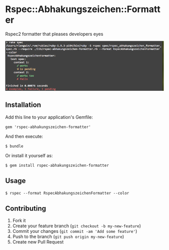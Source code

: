 # Rspec::Abhakungszeichen::Formatter

Rspec2 formatter that pleases developers eyes

![demo](abhakungszeichen-demo.png)

## Installation

Add this line to your application's Gemfile:

    gem 'rspec-abhakungszeichen-formatter'

And then execute:

    $ bundle

Or install it yourself as:

    $ gem install rspec-abhakungszeichen-formatter

## Usage

    $ rspec --format RspecAbhakungszeichenFormatter --color

## Contributing

1. Fork it
2. Create your feature branch (`git checkout -b my-new-feature`)
3. Commit your changes (`git commit -am 'Add some feature'`)
4. Push to the branch (`git push origin my-new-feature`)
5. Create new Pull Request
